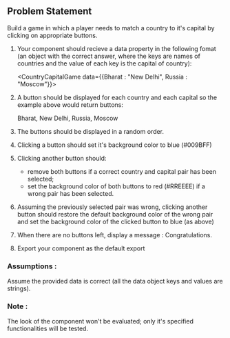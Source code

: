 ## Problem Statement

Build a game in which a player needs to match a country to it's capital by clicking on appropriate buttons.

1. Your component should recieve a data property in the following fomat (an object with the correct answer, 
   where the keys are names of countries and the value of each key is the capital of country):

   <CountryCapitalGame data={{Bharat : "New Delhi", Russia : "Moscow"}}>

2. A button should be displayed for each country and each capital so the example above would return buttons:
   
   Bharat, New Delhi, Russia, Moscow

3. The buttons should be displayed in a random order.
   
4. Clicking a button should set it's background color to blue (#009BFF)

5. Clicking another button should:
   
   - remove both buttons if a correct country and capital pair has been selected;
   - set the background color of both buttons to red (#RREEEE) if a wrong pair has been selected.

6. Assuming the previously selected pair was wrong, clicking another button should restore the default
   background color of the wrong pair and set the background color of the clicked button to blue (as above)

7. When there are no buttons left, display a message : Congratulations.
   
8. Export your component as the default export
   
### Assumptions :

Assume the provided data is correct (all the data object keys and values are strings).

### Note : 

The look of the component won't be evaluated; only it's specified functionalities will be tested.
